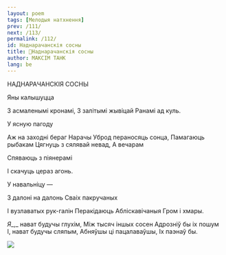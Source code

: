```yaml
---
layout: poem
tags: [Мелодыя натхнення]
prev: /111/
next: /113/
permalink: /112/
id: Наднарачанскія сосны
title: 🚧Наднарачанскія сосны
author: МАКСІМ ТАНК
lang: be
---
```



 
НАДНАРАЧАНСКІЯ СОСНЫ

Яны калышуцца

3 асмаленымі кронамі, 3 залітымі жывіцай Ранамі ад куль.

У ясную пагоду

Аж на заходні бераг Нарачы Уброд пераносяць сонца, Памагаюць рыбакам Цягнуць з сялявай невад, А вечарам

Спяваюць з піянерамі

I скачуць цераз агонь.

У навальніцу —

3 далоні на далонь Сваіх пакручаных

I вузлаватых рук-галін Перакідаюць Абліскавічаныя Гром і хмары.

_Я__,_ нават будучы глухім, Між тысяч іншых сосен Адрозніў бы іх пошум I, нават будучы сляпым, Абняўшы ці пацалаваўшы, Іх паэнаў  бы.

![](2022-%D0%9C%D1%96%D0%BD%D1%81%D0%BA-%D0%BB%D1%83%D1%87%D0%BD%D0%B0%D1%81%D1%86%D1%8C-%D0%BC%D1%96%D0%BA%D0%BE%D0%BB%D0%B0-%D0%BC%D1%8F%D1%82%D0%BB%D1%96%D1%86%D0%BA%D1%96_html_cee1c5430c5ef0f2.png)
